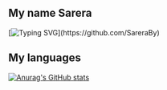 ## My name Sarera

[![Typing SVG](https://readme-typing-svg.herokuapp.com?color=%2336BCF7&lines=Hello,+I+am+a+junior+Web+programmer.)](https://github.com/SareraBy)

 
 
## My languages






[![Anurag's GitHub stats](https://github-readme-stats.vercel.app/api?username=SareraBy)](https://github.com/anuraghazra/github-readme-stats)


